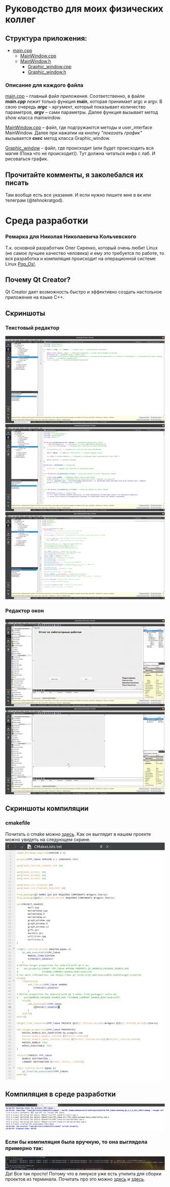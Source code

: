 #  Руководство для моих физических коллег
## Структура приложения:
+ [main.cpp](main.cpp)
    - [MainWindow.cpp](./Main_Window.cpp)
    - [MainWindow.h](MainWindow.cpp)
        - [Graphic_window.cpp](Graphic_window.cpp)
        - [Graphic_window.h](Graphic_window.h)
  
### Описание для каждого файла
[main.cpp](main.cpp) – главный файл приложения. Соответственно, в файле _**main.cpp**_  лежит только функция **main**, которая принимает argc и argv. В свою очередь **_argc_**  –   аргумент, который показывает количество параметров, _**argv**_ – сами параметры. Далее функция вызывает метод show класса mainwindow. 

[MainWindow.cpp](./MainWindow.cpp) – файл, где подгружаются методы и user_interface MainWindow. Далее при нажатии на кнопку _"показать график"_ вызывается **_exec_** метод класса Graphic_window. 

[Graphic_window](Graphic_window.cpp) – файл, где происходит (или будет происходить вся магия (Пока что не происходит)).  Тут должна читаться инфа с лаб. И рисоваться график.

## Прочитайте комменты, я заколебался их писать
Там вообще есть все указания. И если нужно пишите мне в вк или телеграм (@tehnokratgod).

# Среда разработки

### Ремарка для Николая Николаевича Кольчевского
   Т.к. основной разработчик Олег Сиренко, который очень любит Linux (не самое лучшее качество человека) и ему это требуется по работе, то вся разработка и компиляция происходит на операционной системе Linux [Pop_Os!](https://pop.system76.com/).  
   
   
   
   
   
   
   
   
   
   
   
   
## Почему Qt Creator?
Qt Creator дает возможность быстро и эффективно создать настольное приложение на языке C++.
## Cкриншоты

### Текстовый редактор

![screenshotMain.png](screenshotMain.png)
![ScreenshotMainWindow.png](ScreenshotMainWindow.png)
![ScreenshotGraphWindow.png](ScreenshotGraphWindow.png)





### Редактор окон
![MainWndow_Designer.png](MainWndow_Designer.png)
![GraphWindow_Designer.png](GraphWindow_Designer.png)



## Скриншоты компиляции

### cmakefile
Почитать о cmake можно [здесь](https://habr.com/ru/post/155397/).
Как он выглядит в нашем проекте можно увидеть на следующем скрине.
![CmakeFile_Screen.png](CmakeFile_Screen.png "CmakeFile_Screen.png")

## Компиляция в среде разработки
![Compilation_Screen.png](Compilation_Screen.png)

### Если бы компиляция была вручную, то она выглядела примерно так:
![CompilationByHands_Screen.png](CompilationByHands_Screen.png)
Да! Все так просто! Потому что в линуксе уже есть утилита для сборки проектов из терминала. Почитать про это можно [здесь](https://habr.com/ru/post/155201/) и [здесь](https://habr.com/ru/post/211751/). 